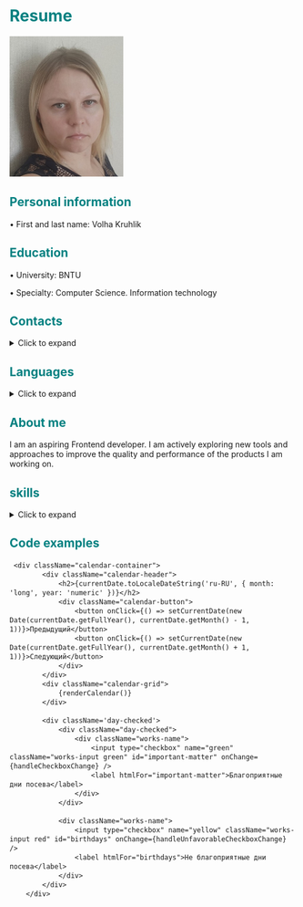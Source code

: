 # <span style="color: teal;">Resume</span>
<img src="image/photo.jpg" width="200">

## <span style="color: teal;">Personal information</span>
•  First and last name:  Volha Kruhlik 


## <span style="color: teal;">Education</span>
•  University: BNTU

•  Specialty: Computer Science. Information technology


## <span style="color: teal;">Contacts</span>
<details>
    <summary>Click to expand</summary>
    <ul>
        <li>Email: <a href="mailto:olyakrug88@gmail.com">olyakrug88@gmail.com</a></li>
        <li><a href="https://t.me/olgakruglic">Telegram</a></li>
        <li><a href="https://join.skype.com/invite/z5dhSd4g67l1">Skype</a></li>
    </ul>
</details>

## <span style="color: teal;">Languages</span>
<details>
    <summary>Click to expand</summary>
    <ul>
        <li>English - A2</li>
        <li>Russian - Native</li>
        <li>Belarusian - Native</li>
        <li>Polish - A1</li>
    </ul>
</details>

## <span style="color: teal;">About me</span>
I am an aspiring Frontend developer.  I am actively exploring new tools and approaches to improve the quality and performance of the products I am working on.

## <span style="color: teal;">skills</span>
<details>
    <summary>Click to expand</summary>
    <ul>
        <li>HTML5 & CSS</li>
        <li>JavaScript</li>
        <li>TypeScript </li>
        <li>Webpack</li>
    </ul>
</details>

## <span style="color: teal;">Code examples</span>
```
 <div className="calendar-container">
        <div className="calendar-header">
            <h2>{currentDate.toLocaleDateString('ru-RU', { month: 'long', year: 'numeric' })}</h2>
            <div className="calendar-button">
                <button onClick={() => setCurrentDate(new Date(currentDate.getFullYear(), currentDate.getMonth() - 1, 1))}>Предыдущий</button>
                <button onClick={() => setCurrentDate(new Date(currentDate.getFullYear(), currentDate.getMonth() + 1, 1))}>Следующий</button>
            </div>
        </div>
        <div className="calendar-grid">
            {renderCalendar()}
        </div>

        <div className='day-checked'>
            <div className="day-checked">
                <div className="works-name">
                    <input type="checkbox" name="green" className="works-input green" id="important-matter" onChange={handleCheckboxChange} />
                    <label htmlFor="important-matter">Благоприятные дни посева</label>
                </div>
            </div>

            <div className="works-name">
                <input type="checkbox" name="yellow" className="works-input red" id="birthdays" onChange={handleUnfavorableCheckboxChange} />
                <label htmlFor="birthdays">Не благоприятные дни посева</label>
            </div>
        </div>
    </div>
```
